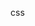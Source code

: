 <!--
 * @Author: tuyongtao1
 * @Date: 2023-07-06 12:34:18
 * @LastEditors: tuyongtao1
 * @LastEditTime: 2023-07-06 12:34:23
 * @Description: 
-->
css
